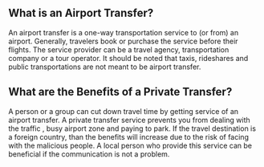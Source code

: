 ## What is an Airport Transfer?

An airport transfer is a one-way transportation service to (or from) an airport. Generally, travelers book or purchase the service before their flights. The service provider can be a travel agency, transportation company or a tour operator. 
It should be noted that taxis, rideshares and public transportations are not meant to be airport transfer.


## What are the Benefits of a Private Transfer? 
A person or a group can cut down travel time by getting service of an airport transfer. A private transfer service prevents you from dealing with the traffic , busy airport zone and paying to park. If the travel destination is a foreign country, than the benefits will increase due to the risk of facing with the malicious people. A local person who provide this service can be beneficial if the communication is not a problem.  